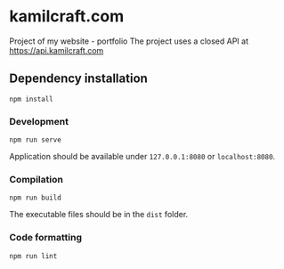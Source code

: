 # kamilcraft.com
Project of my website - portfolio
The project uses a closed API at https://api.kamilcraft.com

## Dependency installation
```
npm install
```

### Development
```
npm run serve
```
Application should be available under `127.0.0.1:8080` or `localhost:8080`.

### Compilation
```
npm run build
```
The executable files should be in the `dist` folder.

### Code formatting
```
npm run lint
```
